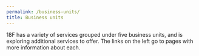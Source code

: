 ```yaml
---
permalink: /business-units/
title: Business units
---
```


18F has a variety of services grouped under five business units, and is exploring additional services to offer. The links on the left go to pages with more information about each.
